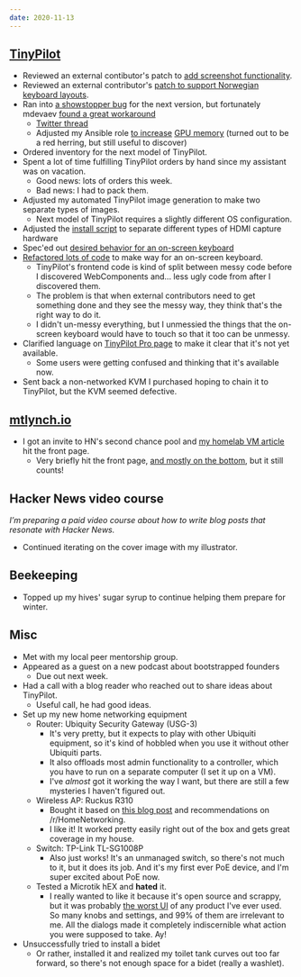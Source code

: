 ```yaml
---
date: 2020-11-13
---
```


## [TinyPilot](https://tinypilotkvm.com)

- Reviewed an external contibutor's patch to [add screenshot functionality](https://github.com/mtlynch/tinypilot/pull/319).
- Reviewed an external contributor's [patch to support Norwegian keyboard layouts](https://github.com/mtlynch/tinypilot/pull/318).
- Ran into [a showstopper bug](https://github.com/pikvm/ustreamer/issues/56) for the next version, but fortunately mdevaev [found a great workaround](https://github.com/pikvm/ustreamer/issues/56#issuecomment-726788559)
  - [Twitter thread](https://twitter.com/deliberatecoder/status/1327352416107421698)
  - Adjusted my Ansible role [to increase](https://github.com/mtlynch/ansible-role-ustreamer/pull/22) [GPU memory](https://github.com/mtlynch/ansible-role-ustreamer/commit/36bf74b219e2c5cfa969afa079541bf731286bb0) (turned out to be a red herring, but still useful to discover)
- Ordered inventory for the next model of TinyPilot.
- Spent a lot of time fulfilling TinyPilot orders by hand since my assistant was on vacation.
  - Good news: lots of orders this week.
  - Bad news: I had to pack them.
- Adjusted my automated TinyPilot image generation to make two separate types of images.
  - Next model of TinyPilot requires a slightly different OS configuration.
- Adjusted the [install script](https://github.com/mtlynch/tinypilot/pull/321/files) to separate different types of HDMI capture hardware
- Spec'ed out [desired behavior for an on-screen keyboard](https://github.com/mtlynch/tinypilot/issues/302)
- [Refactored lots of code](ToFg.webp) to make way for an on-screen keyboard.
  - TinyPilot's frontend code is kind of split between messy code before I discovered WebComponents and... less ugly code from after I discovered them.
  - The problem is that when external contributors need to get something done and they see the messy way, they think that's the right way to do it.
  - I didn't un-messy everything, but I unmessied the things that the on-screen keyboard would have to touch so that it too can be unmessy.
- Clarified language on [TinyPilot Pro page](https://tinypilotkvm.com/pro) to make it clear that it's not yet available.
  - Some users were getting confused and thinking that it's available now.
- Sent back a non-networked KVM I purchased hoping to chain it to TinyPilot, but the KVM seemed defective.

## [mtlynch.io](https://mtlynch.io)

- I got an invite to HN's second chance pool and [my homelab VM article](https://news.ycombinator.com/item?id=25061823) hit the front page.
  - Very briefly hit the front page, [and mostly on the bottom](http://hnrankings.info/25061823/), but it still counts!

## Hacker News video course

_I’m preparing a paid video course about how to write blog posts that resonate with Hacker News._

- Continued iterating on the cover image with my illustrator.

## Beekeeping

- Topped up my hives' sugar syrup to continue helping them prepare for winter.

## Misc

- Met with my local peer mentorship group.
- Appeared as a guest on a new podcast about bootstrapped founders
  - Due out next week.
- Had a call with a blog reader who reached out to share ideas about TinyPilot.
  - Useful call, he had good ideas.
- Set up my new home networking equipment
  - Router: Ubiquity Security Gateway (USG-3)
    - It's very pretty, but it expects to play with other Ubiquiti equipment, so it's kind of hobbled when you use it without other Ubiquiti parts.
    - It also offloads most admin functionality to a controller, which you have to run on a separate computer (I set it up on a VM).
    - I've _almost_ got it working the way I want, but there are still a few mysteries I haven't figured out.
  - Wireless AP: Ruckus R310
    - Bought it based on [this blog post](https://blog.networkprofile.org/my-whole-house-ruckus-wifi-setup/) and recommendations on /r/HomeNetworking.
    - I like it! It worked pretty easily right out of the box and gets great coverage in my house.
  - Switch: TP-Link TL-SG1008P
    - Also just works! It's an unmanaged switch, so there's not much to it, but it does its job. And it's my first ever PoE device, and I'm super excited about PoE now.
  - Tested a Microtik hEX and **hated** it.
    - I really wanted to like it because it's open source and scrappy, but it was probably [the worst UI](UrN8.webp) of any product I've ever used. So many knobs and settings, and 99% of them are irrelevant to me. All the dialogs made it completely indiscernible what action you were supposed to take. Ay!
- Unsuccessfully tried to install a bidet
  - Or rather, installed it and realized my toilet tank curves out too far forward, so there's not enough space for a bidet (really a washlet).
